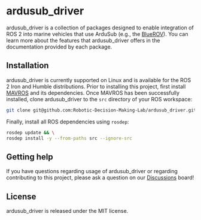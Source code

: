 # ardusub_driver

ardusub_driver is a collection of packages designed to enable integration of
ROS 2 into marine vehicles that use ArduSub (e.g., the [BlueROV](https://bluerobotics.com/)).
You can learn more about the features that ardusub_driver offers in the
documentation provided by each package.

## Installation

ardusub_driver is currently supported on Linux and is available for the ROS 2
Iron and Humble distributions. Prior to installing this project, first install [MAVROS](https://github.com/mavlink/mavros)
and its dependencies. Once MAVROS has been successfully installed, clone
ardusub_driver to the `src` directory of your ROS workspace:

```bash
git clone git@github.com:Robotic-Decision-Making-Lab/ardusub_driver.git
```

Finally, install all ROS dependencies using `rosdep`:

```bash
rosdep update && \
rosdep install -y --from-paths src --ignore-src
```

## Getting help

If you have questions regarding usage of ardusub_driver or regarding
contributing to this project, please ask a question on our [Discussions](https://github.com/Robotic-Decision-Making-Lab/ardusub_driver/discussions)
board!

## License

ardusub_driver is released under the MIT license.
